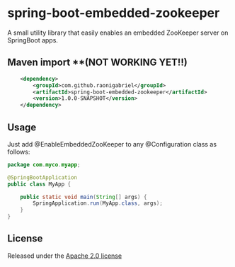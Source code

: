# spring-boot-embedded-zookeeper
A small utility library that easily enables an embedded ZooKeeper server on SpringBoot apps.

## Maven import **(NOT WORKING YET!!) 
```xml
	<dependency>
		<groupId>com.github.raonigabriel</groupId>
		<artifactId>spring-boot-embedded-zookeeper</artifactId>
		<version>1.0.0-SNAPSHOT</version>
	</dependency>
```

## Usage
Just add @EnableEmbeddedZooKeeper to any @Configuration class as follows:
```java
package com.myco.myapp;

@SpringBootApplication
public class MyApp {

	public static void main(String[] args) {
		SpringApplication.run(MyApp.class, args);
	}
} 

```

## License

Released under the [Apache 2.0 license](http://www.apache.org/licenses/LICENSE-2.0.html)
